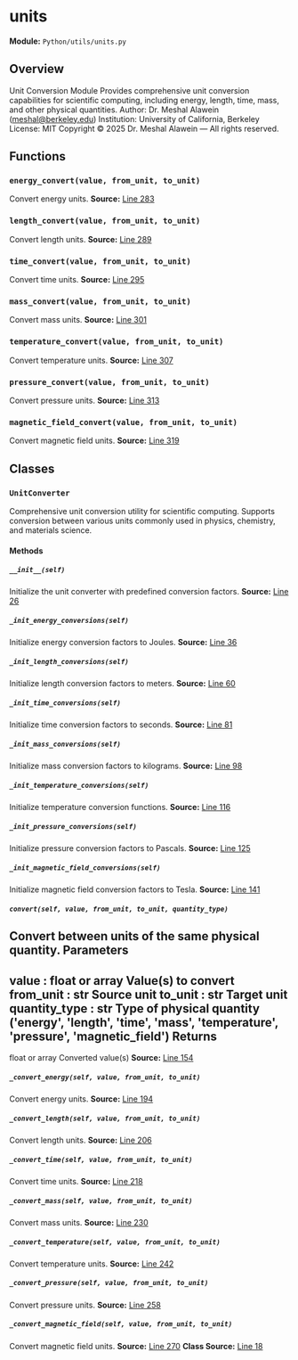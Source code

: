# units
**Module:** `Python/utils/units.py`
## Overview
Unit Conversion Module
Provides comprehensive unit conversion capabilities for scientific computing,
including energy, length, time, mass, and other physical quantities.
Author: Dr. Meshal Alawein (meshal@berkeley.edu)
Institution: University of California, Berkeley
License: MIT
Copyright © 2025 Dr. Meshal Alawein — All rights reserved.
## Functions
### `energy_convert(value, from_unit, to_unit)`
Convert energy units.
**Source:** [Line 283](Python/utils/units.py#L283)
### `length_convert(value, from_unit, to_unit)`
Convert length units.
**Source:** [Line 289](Python/utils/units.py#L289)
### `time_convert(value, from_unit, to_unit)`
Convert time units.
**Source:** [Line 295](Python/utils/units.py#L295)
### `mass_convert(value, from_unit, to_unit)`
Convert mass units.
**Source:** [Line 301](Python/utils/units.py#L301)
### `temperature_convert(value, from_unit, to_unit)`
Convert temperature units.
**Source:** [Line 307](Python/utils/units.py#L307)
### `pressure_convert(value, from_unit, to_unit)`
Convert pressure units.
**Source:** [Line 313](Python/utils/units.py#L313)
### `magnetic_field_convert(value, from_unit, to_unit)`
Convert magnetic field units.
**Source:** [Line 319](Python/utils/units.py#L319)
## Classes
### `UnitConverter`
Comprehensive unit conversion utility for scientific computing.
Supports conversion between various units commonly used in physics,
chemistry, and materials science.
#### Methods
##### `__init__(self)`
Initialize the unit converter with predefined conversion factors.
**Source:** [Line 26](Python/utils/units.py#L26)
##### `_init_energy_conversions(self)`
Initialize energy conversion factors to Joules.
**Source:** [Line 36](Python/utils/units.py#L36)
##### `_init_length_conversions(self)`
Initialize length conversion factors to meters.
**Source:** [Line 60](Python/utils/units.py#L60)
##### `_init_time_conversions(self)`
Initialize time conversion factors to seconds.
**Source:** [Line 81](Python/utils/units.py#L81)
##### `_init_mass_conversions(self)`
Initialize mass conversion factors to kilograms.
**Source:** [Line 98](Python/utils/units.py#L98)
##### `_init_temperature_conversions(self)`
Initialize temperature conversion functions.
**Source:** [Line 116](Python/utils/units.py#L116)
##### `_init_pressure_conversions(self)`
Initialize pressure conversion factors to Pascals.
**Source:** [Line 125](Python/utils/units.py#L125)
##### `_init_magnetic_field_conversions(self)`
Initialize magnetic field conversion factors to Tesla.
**Source:** [Line 141](Python/utils/units.py#L141)
##### `convert(self, value, from_unit, to_unit, quantity_type)`
Convert between units of the same physical quantity.
Parameters
----------
value : float or array
Value(s) to convert
from_unit : str
Source unit
to_unit : str
Target unit
quantity_type : str
Type of physical quantity ('energy', 'length', 'time', 'mass',
'temperature', 'pressure', 'magnetic_field')
Returns
-------
float or array
Converted value(s)
**Source:** [Line 154](Python/utils/units.py#L154)
##### `_convert_energy(self, value, from_unit, to_unit)`
Convert energy units.
**Source:** [Line 194](Python/utils/units.py#L194)
##### `_convert_length(self, value, from_unit, to_unit)`
Convert length units.
**Source:** [Line 206](Python/utils/units.py#L206)
##### `_convert_time(self, value, from_unit, to_unit)`
Convert time units.
**Source:** [Line 218](Python/utils/units.py#L218)
##### `_convert_mass(self, value, from_unit, to_unit)`
Convert mass units.
**Source:** [Line 230](Python/utils/units.py#L230)
##### `_convert_temperature(self, value, from_unit, to_unit)`
Convert temperature units.
**Source:** [Line 242](Python/utils/units.py#L242)
##### `_convert_pressure(self, value, from_unit, to_unit)`
Convert pressure units.
**Source:** [Line 258](Python/utils/units.py#L258)
##### `_convert_magnetic_field(self, value, from_unit, to_unit)`
Convert magnetic field units.
**Source:** [Line 270](Python/utils/units.py#L270)
**Class Source:** [Line 18](Python/utils/units.py#L18)